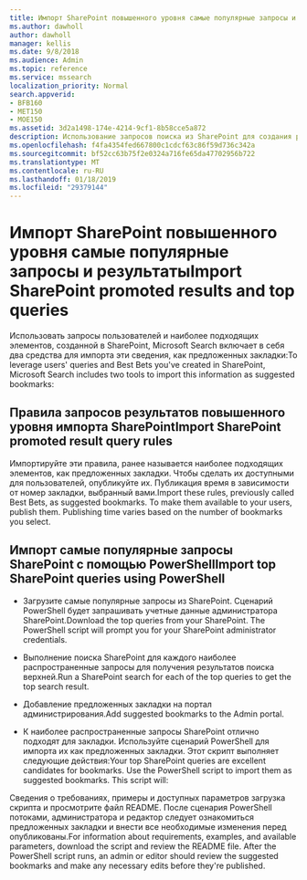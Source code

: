 ```yaml
---
title: Импорт SharePoint повышенного уровня самые популярные запросы и результаты
ms.author: dawholl
author: dawholl
manager: kellis
ms.date: 9/8/2018
ms.audience: Admin
ms.topic: reference
ms.service: mssearch
localization_priority: Normal
search.appverid:
- BFB160
- MET150
- MOE150
ms.assetid: 3d2a1498-174e-4214-9cf1-8b58cce5a872
description: Использование запросов поиска из SharePoint для создания результатов работы для Microsoft Search
ms.openlocfilehash: f4fa4354fed667800c1cdcf63c86f59d736c342a
ms.sourcegitcommit: bf52cc63b75f2e0324a716fe65da47702956b722
ms.translationtype: MT
ms.contentlocale: ru-RU
ms.lasthandoff: 01/18/2019
ms.locfileid: "29379144"
---
```

# <a name="import-sharepoint-promoted-results-and-top-queries"></a><span data-ttu-id="32bf4-103">Импорт SharePoint повышенного уровня самые популярные запросы и результаты</span><span class="sxs-lookup"><span data-stu-id="32bf4-103">Import SharePoint promoted results and top queries</span></span>

<span data-ttu-id="32bf4-104">Использовать запросы пользователей и наиболее подходящих элементов, созданной в SharePoint, Microsoft Search включает в себя два средства для импорта эти сведения, как предложенных закладки:</span><span class="sxs-lookup"><span data-stu-id="32bf4-104">To leverage users' queries and Best Bets you've created in SharePoint, Microsoft Search includes two tools to import this information as suggested bookmarks:</span></span> 
  
## <a name="import-sharepoint-promoted-result-query-rules"></a><span data-ttu-id="32bf4-105">Правила запросов результатов повышенного уровня импорта SharePoint</span><span class="sxs-lookup"><span data-stu-id="32bf4-105">Import SharePoint promoted result query rules</span></span>

<span data-ttu-id="32bf4-p101">Импортируйте эти правила, ранее называется наиболее подходящих элементов, как предложенных закладки. Чтобы сделать их доступными для пользователей, опубликуйте их. Публикация время в зависимости от номер закладки, выбранный вами.</span><span class="sxs-lookup"><span data-stu-id="32bf4-p101">Import these rules, previously called Best Bets, as suggested bookmarks. To make them available to your users, publish them. Publishing time varies based on the number of bookmarks you select.</span></span>
  
## <a name="import-top-sharepoint-queries-using-powershell"></a><span data-ttu-id="32bf4-109">Импорт самые популярные запросы SharePoint с помощью PowerShell</span><span class="sxs-lookup"><span data-stu-id="32bf4-109">Import top SharePoint queries using PowerShell</span></span>

- <span data-ttu-id="32bf4-p102">Загрузите самые популярные запросы из SharePoint. Сценарий PowerShell будет запрашивать учетные данные администратора SharePoint.</span><span class="sxs-lookup"><span data-stu-id="32bf4-p102">Download the top queries from your SharePoint. The PowerShell script will prompt you for your SharePoint administrator credentials.</span></span>
    
- <span data-ttu-id="32bf4-112">Выполнение поиска SharePoint для каждого наиболее распространенные запросы для получения результатов поиска верхней.</span><span class="sxs-lookup"><span data-stu-id="32bf4-112">Run a SharePoint search for each of the top queries to get the top search result.</span></span>
    
- <span data-ttu-id="32bf4-113">Добавление предложенных закладки на портал администрирования.</span><span class="sxs-lookup"><span data-stu-id="32bf4-113">Add suggested bookmarks to the Admin portal.</span></span>
    
- <span data-ttu-id="32bf4-p103">К наиболее распространенные запросы SharePoint отлично подходят для закладки. Используйте сценарий PowerShell для импорта их как предложенных закладки. Этот скрипт выполняет следующие действия:</span><span class="sxs-lookup"><span data-stu-id="32bf4-p103">Your top SharePoint queries are excellent candidates for bookmarks. Use the PowerShell script to import them as suggested bookmarks. This script will:</span></span>
    
<span data-ttu-id="32bf4-p104">Сведения о требованиях, примеры и доступных параметров загрузка скрипта и просмотрите файл README. После сценария PowerShell потоками, администратора и редактор следует ознакомиться предложенных закладки и внести все необходимые изменения перед опубликованы.</span><span class="sxs-lookup"><span data-stu-id="32bf4-p104">For information about requirements, examples, and available parameters, download the script and review the README file. After the PowerShell script runs, an admin or editor should review the suggested bookmarks and make any necessary edits before they're published.</span></span>

  

